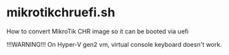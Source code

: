 # mikrotikchruefi.sh
How to convert MikroTik CHR image so it can be booted via uefi

!!!WARNING!!! On Hyper-V gen2 vm, virtual console keyboard doesn't work.
